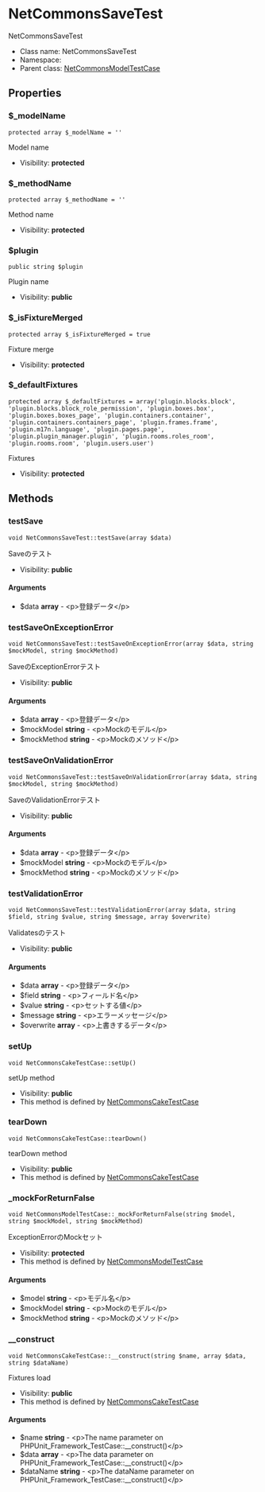 NetCommonsSaveTest
===============

NetCommonsSaveTest




* Class name: NetCommonsSaveTest
* Namespace: 
* Parent class: [NetCommonsModelTestCase](NetCommonsModelTestCase.md)





Properties
----------


### $_modelName

    protected array $_modelName = ''

Model name



* Visibility: **protected**


### $_methodName

    protected array $_methodName = ''

Method name



* Visibility: **protected**


### $plugin

    public string $plugin

Plugin name



* Visibility: **public**


### $_isFixtureMerged

    protected array $_isFixtureMerged = true

Fixture merge



* Visibility: **protected**


### $_defaultFixtures

    protected array $_defaultFixtures = array('plugin.blocks.block', 'plugin.blocks.block_role_permission', 'plugin.boxes.box', 'plugin.boxes.boxes_page', 'plugin.containers.container', 'plugin.containers.containers_page', 'plugin.frames.frame', 'plugin.m17n.language', 'plugin.pages.page', 'plugin.plugin_manager.plugin', 'plugin.rooms.roles_room', 'plugin.rooms.room', 'plugin.users.user')

Fixtures



* Visibility: **protected**


Methods
-------


### testSave

    void NetCommonsSaveTest::testSave(array $data)

Saveのテスト



* Visibility: **public**


#### Arguments
* $data **array** - &lt;p&gt;登録データ&lt;/p&gt;



### testSaveOnExceptionError

    void NetCommonsSaveTest::testSaveOnExceptionError(array $data, string $mockModel, string $mockMethod)

SaveのExceptionErrorテスト



* Visibility: **public**


#### Arguments
* $data **array** - &lt;p&gt;登録データ&lt;/p&gt;
* $mockModel **string** - &lt;p&gt;Mockのモデル&lt;/p&gt;
* $mockMethod **string** - &lt;p&gt;Mockのメソッド&lt;/p&gt;



### testSaveOnValidationError

    void NetCommonsSaveTest::testSaveOnValidationError(array $data, string $mockModel, string $mockMethod)

SaveのValidationErrorテスト



* Visibility: **public**


#### Arguments
* $data **array** - &lt;p&gt;登録データ&lt;/p&gt;
* $mockModel **string** - &lt;p&gt;Mockのモデル&lt;/p&gt;
* $mockMethod **string** - &lt;p&gt;Mockのメソッド&lt;/p&gt;



### testValidationError

    void NetCommonsSaveTest::testValidationError(array $data, string $field, string $value, string $message, array $overwrite)

Validatesのテスト



* Visibility: **public**


#### Arguments
* $data **array** - &lt;p&gt;登録データ&lt;/p&gt;
* $field **string** - &lt;p&gt;フィールド名&lt;/p&gt;
* $value **string** - &lt;p&gt;セットする値&lt;/p&gt;
* $message **string** - &lt;p&gt;エラーメッセージ&lt;/p&gt;
* $overwrite **array** - &lt;p&gt;上書きするデータ&lt;/p&gt;



### setUp

    void NetCommonsCakeTestCase::setUp()

setUp method



* Visibility: **public**
* This method is defined by [NetCommonsCakeTestCase](NetCommonsCakeTestCase.md)




### tearDown

    void NetCommonsCakeTestCase::tearDown()

tearDown method



* Visibility: **public**
* This method is defined by [NetCommonsCakeTestCase](NetCommonsCakeTestCase.md)




### _mockForReturnFalse

    void NetCommonsModelTestCase::_mockForReturnFalse(string $model, string $mockModel, string $mockMethod)

ExceptionErrorのMockセット



* Visibility: **protected**
* This method is defined by [NetCommonsModelTestCase](NetCommonsModelTestCase.md)


#### Arguments
* $model **string** - &lt;p&gt;モデル名&lt;/p&gt;
* $mockModel **string** - &lt;p&gt;Mockのモデル&lt;/p&gt;
* $mockMethod **string** - &lt;p&gt;Mockのメソッド&lt;/p&gt;



### __construct

    void NetCommonsCakeTestCase::__construct(string $name, array $data, string $dataName)

Fixtures load



* Visibility: **public**
* This method is defined by [NetCommonsCakeTestCase](NetCommonsCakeTestCase.md)


#### Arguments
* $name **string** - &lt;p&gt;The name parameter on PHPUnit_Framework_TestCase::__construct()&lt;/p&gt;
* $data **array** - &lt;p&gt;The data parameter on PHPUnit_Framework_TestCase::__construct()&lt;/p&gt;
* $dataName **string** - &lt;p&gt;The dataName parameter on PHPUnit_Framework_TestCase::__construct()&lt;/p&gt;



